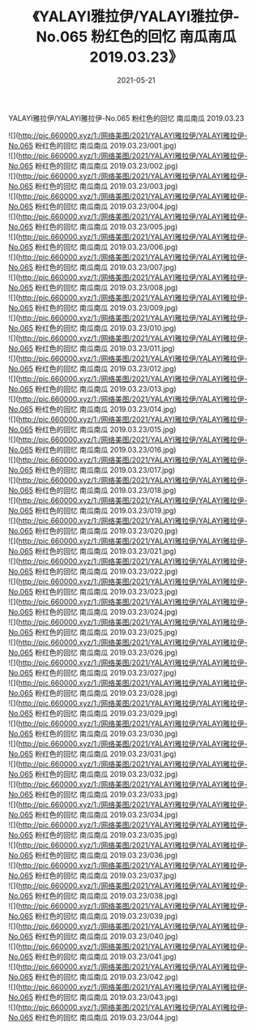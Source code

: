 ﻿---
layout: post
title:  《YALAYI雅拉伊/YALAYI雅拉伊-No.065 粉红色的回忆 南瓜南瓜 2019.03.23》
date:   2021-05-21
img: http://pic.660000.xyz/1:/网络美图/2021/YALAYI雅拉伊/YALAYI雅拉伊-No.065 粉红色的回忆 南瓜南瓜 2019.03.23/000.jpg
categories: [美女, 清纯, 唯美]
---

YALAYI雅拉伊/YALAYI雅拉伊-No.065 粉红色的回忆 南瓜南瓜 2019.03.23

 ![](http://pic.660000.xyz/1:/网络美图/2021/YALAYI雅拉伊/YALAYI雅拉伊-No.065 粉红色的回忆 南瓜南瓜 2019.03.23/001.jpg) <br>![](http://pic.660000.xyz/1:/网络美图/2021/YALAYI雅拉伊/YALAYI雅拉伊-No.065 粉红色的回忆 南瓜南瓜 2019.03.23/002.jpg) <br>![](http://pic.660000.xyz/1:/网络美图/2021/YALAYI雅拉伊/YALAYI雅拉伊-No.065 粉红色的回忆 南瓜南瓜 2019.03.23/003.jpg) <br>![](http://pic.660000.xyz/1:/网络美图/2021/YALAYI雅拉伊/YALAYI雅拉伊-No.065 粉红色的回忆 南瓜南瓜 2019.03.23/004.jpg) <br>![](http://pic.660000.xyz/1:/网络美图/2021/YALAYI雅拉伊/YALAYI雅拉伊-No.065 粉红色的回忆 南瓜南瓜 2019.03.23/005.jpg) <br>![](http://pic.660000.xyz/1:/网络美图/2021/YALAYI雅拉伊/YALAYI雅拉伊-No.065 粉红色的回忆 南瓜南瓜 2019.03.23/006.jpg) <br>![](http://pic.660000.xyz/1:/网络美图/2021/YALAYI雅拉伊/YALAYI雅拉伊-No.065 粉红色的回忆 南瓜南瓜 2019.03.23/007.jpg) <br>![](http://pic.660000.xyz/1:/网络美图/2021/YALAYI雅拉伊/YALAYI雅拉伊-No.065 粉红色的回忆 南瓜南瓜 2019.03.23/008.jpg) <br>![](http://pic.660000.xyz/1:/网络美图/2021/YALAYI雅拉伊/YALAYI雅拉伊-No.065 粉红色的回忆 南瓜南瓜 2019.03.23/009.jpg) <br>![](http://pic.660000.xyz/1:/网络美图/2021/YALAYI雅拉伊/YALAYI雅拉伊-No.065 粉红色的回忆 南瓜南瓜 2019.03.23/010.jpg) <br>![](http://pic.660000.xyz/1:/网络美图/2021/YALAYI雅拉伊/YALAYI雅拉伊-No.065 粉红色的回忆 南瓜南瓜 2019.03.23/011.jpg) <br>![](http://pic.660000.xyz/1:/网络美图/2021/YALAYI雅拉伊/YALAYI雅拉伊-No.065 粉红色的回忆 南瓜南瓜 2019.03.23/012.jpg) <br>![](http://pic.660000.xyz/1:/网络美图/2021/YALAYI雅拉伊/YALAYI雅拉伊-No.065 粉红色的回忆 南瓜南瓜 2019.03.23/013.jpg) <br>![](http://pic.660000.xyz/1:/网络美图/2021/YALAYI雅拉伊/YALAYI雅拉伊-No.065 粉红色的回忆 南瓜南瓜 2019.03.23/014.jpg) <br>![](http://pic.660000.xyz/1:/网络美图/2021/YALAYI雅拉伊/YALAYI雅拉伊-No.065 粉红色的回忆 南瓜南瓜 2019.03.23/015.jpg) <br>![](http://pic.660000.xyz/1:/网络美图/2021/YALAYI雅拉伊/YALAYI雅拉伊-No.065 粉红色的回忆 南瓜南瓜 2019.03.23/016.jpg) <br>![](http://pic.660000.xyz/1:/网络美图/2021/YALAYI雅拉伊/YALAYI雅拉伊-No.065 粉红色的回忆 南瓜南瓜 2019.03.23/017.jpg) <br>![](http://pic.660000.xyz/1:/网络美图/2021/YALAYI雅拉伊/YALAYI雅拉伊-No.065 粉红色的回忆 南瓜南瓜 2019.03.23/018.jpg) <br>![](http://pic.660000.xyz/1:/网络美图/2021/YALAYI雅拉伊/YALAYI雅拉伊-No.065 粉红色的回忆 南瓜南瓜 2019.03.23/019.jpg) <br>![](http://pic.660000.xyz/1:/网络美图/2021/YALAYI雅拉伊/YALAYI雅拉伊-No.065 粉红色的回忆 南瓜南瓜 2019.03.23/020.jpg) <br>![](http://pic.660000.xyz/1:/网络美图/2021/YALAYI雅拉伊/YALAYI雅拉伊-No.065 粉红色的回忆 南瓜南瓜 2019.03.23/021.jpg) <br>![](http://pic.660000.xyz/1:/网络美图/2021/YALAYI雅拉伊/YALAYI雅拉伊-No.065 粉红色的回忆 南瓜南瓜 2019.03.23/022.jpg) <br>![](http://pic.660000.xyz/1:/网络美图/2021/YALAYI雅拉伊/YALAYI雅拉伊-No.065 粉红色的回忆 南瓜南瓜 2019.03.23/023.jpg) <br>![](http://pic.660000.xyz/1:/网络美图/2021/YALAYI雅拉伊/YALAYI雅拉伊-No.065 粉红色的回忆 南瓜南瓜 2019.03.23/024.jpg) <br>![](http://pic.660000.xyz/1:/网络美图/2021/YALAYI雅拉伊/YALAYI雅拉伊-No.065 粉红色的回忆 南瓜南瓜 2019.03.23/025.jpg) <br>![](http://pic.660000.xyz/1:/网络美图/2021/YALAYI雅拉伊/YALAYI雅拉伊-No.065 粉红色的回忆 南瓜南瓜 2019.03.23/026.jpg) <br>![](http://pic.660000.xyz/1:/网络美图/2021/YALAYI雅拉伊/YALAYI雅拉伊-No.065 粉红色的回忆 南瓜南瓜 2019.03.23/027.jpg) <br>![](http://pic.660000.xyz/1:/网络美图/2021/YALAYI雅拉伊/YALAYI雅拉伊-No.065 粉红色的回忆 南瓜南瓜 2019.03.23/028.jpg) <br>![](http://pic.660000.xyz/1:/网络美图/2021/YALAYI雅拉伊/YALAYI雅拉伊-No.065 粉红色的回忆 南瓜南瓜 2019.03.23/029.jpg) <br>![](http://pic.660000.xyz/1:/网络美图/2021/YALAYI雅拉伊/YALAYI雅拉伊-No.065 粉红色的回忆 南瓜南瓜 2019.03.23/030.jpg) <br>![](http://pic.660000.xyz/1:/网络美图/2021/YALAYI雅拉伊/YALAYI雅拉伊-No.065 粉红色的回忆 南瓜南瓜 2019.03.23/031.jpg) <br>![](http://pic.660000.xyz/1:/网络美图/2021/YALAYI雅拉伊/YALAYI雅拉伊-No.065 粉红色的回忆 南瓜南瓜 2019.03.23/032.jpg) <br>![](http://pic.660000.xyz/1:/网络美图/2021/YALAYI雅拉伊/YALAYI雅拉伊-No.065 粉红色的回忆 南瓜南瓜 2019.03.23/033.jpg) <br>![](http://pic.660000.xyz/1:/网络美图/2021/YALAYI雅拉伊/YALAYI雅拉伊-No.065 粉红色的回忆 南瓜南瓜 2019.03.23/034.jpg) <br>![](http://pic.660000.xyz/1:/网络美图/2021/YALAYI雅拉伊/YALAYI雅拉伊-No.065 粉红色的回忆 南瓜南瓜 2019.03.23/035.jpg) <br>![](http://pic.660000.xyz/1:/网络美图/2021/YALAYI雅拉伊/YALAYI雅拉伊-No.065 粉红色的回忆 南瓜南瓜 2019.03.23/036.jpg) <br>![](http://pic.660000.xyz/1:/网络美图/2021/YALAYI雅拉伊/YALAYI雅拉伊-No.065 粉红色的回忆 南瓜南瓜 2019.03.23/037.jpg) <br>![](http://pic.660000.xyz/1:/网络美图/2021/YALAYI雅拉伊/YALAYI雅拉伊-No.065 粉红色的回忆 南瓜南瓜 2019.03.23/038.jpg) <br>![](http://pic.660000.xyz/1:/网络美图/2021/YALAYI雅拉伊/YALAYI雅拉伊-No.065 粉红色的回忆 南瓜南瓜 2019.03.23/039.jpg) <br>![](http://pic.660000.xyz/1:/网络美图/2021/YALAYI雅拉伊/YALAYI雅拉伊-No.065 粉红色的回忆 南瓜南瓜 2019.03.23/040.jpg) <br>![](http://pic.660000.xyz/1:/网络美图/2021/YALAYI雅拉伊/YALAYI雅拉伊-No.065 粉红色的回忆 南瓜南瓜 2019.03.23/041.jpg) <br>![](http://pic.660000.xyz/1:/网络美图/2021/YALAYI雅拉伊/YALAYI雅拉伊-No.065 粉红色的回忆 南瓜南瓜 2019.03.23/042.jpg) <br>![](http://pic.660000.xyz/1:/网络美图/2021/YALAYI雅拉伊/YALAYI雅拉伊-No.065 粉红色的回忆 南瓜南瓜 2019.03.23/043.jpg) <br>![](http://pic.660000.xyz/1:/网络美图/2021/YALAYI雅拉伊/YALAYI雅拉伊-No.065 粉红色的回忆 南瓜南瓜 2019.03.23/044.jpg) <br>